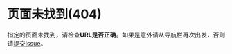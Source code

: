 # 页面未找到(404)
指定的页面未找到，请检查**URL是否正确**。如果是意外请从导航栏再次出发，否则请[提交issue](https://github.com/TickPoints/algorithm_learning/issues/new)。
